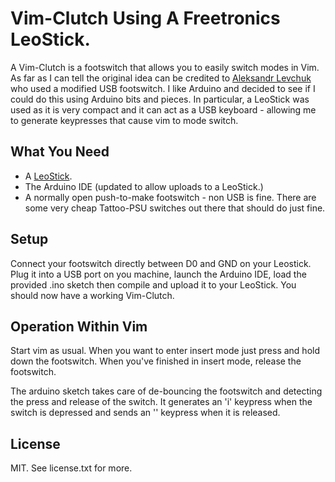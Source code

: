 Vim-Clutch Using A Freetronics LeoStick.
========================================

A Vim-Clutch is a footswitch that allows you to easily switch modes in Vim. As far as I can tell the original idea can
be credited to [Aleksandr Levchuk](https://github.com/alevchuk/vim-clutch/blob/master/README.md) who used a modified USB
footswitch. I like Arduino and decided to see if I could do this using Arduino bits and pieces. In particular, a
LeoStick was used as it is very compact and it can act as a USB keyboard - allowing me to generate keypresses that cause
vim to mode switch.

What You Need
-------------

* A [LeoStick](http://www.freetronics.com/pages/leostick-getting-started-guide).
* The Arduino IDE (updated to allow uploads to a LeoStick.)
* A normally open push-to-make footswitch - non USB is fine. There are some very cheap Tattoo-PSU switches out there that
should do just fine.

Setup
-----

Connect your footswitch directly between D0 and GND on your Leostick. Plug it into a USB port on you machine, launch the
Arduino IDE, load the provided .ino sketch then compile and upload it to your LeoStick. You should now have a working
Vim-Clutch.


Operation Within Vim
--------------------

Start vim as usual. When you want to enter insert mode just press and hold down the footswitch. When you've finished in
insert mode, release the footswitch.

The arduino sketch takes care of de-bouncing the footswitch and detecting the press and release of the switch. It
generates an 'i' keypress when the switch is depressed and sends an '<esc>' keypress when it is released.

License
-------

MIT. See license.txt for more.
